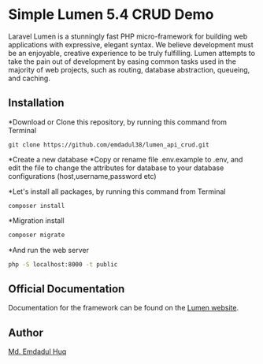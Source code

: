 # Simple Lumen 5.4 CRUD Demo

Laravel Lumen is a stunningly fast PHP micro-framework for building web applications with expressive, elegant syntax. We believe development must be an enjoyable, creative experience to be truly fulfilling. Lumen attempts to take the pain out of development by easing common tasks used in the majority of web projects, such as routing, database abstraction, queueing, and caching.

## Installation

*Download or Clone this repository, by running this command from Terminal
````base
git clone https://github.com/emdadul38/lumen_api_crud.git
````

*Create a new database
*Copy or rename file .env.example to .env, and edit the file to change the attributes for database to your database configurations (host,username,password etc)

*Let's install all packages, by running this command from Terminal
````base
composer install
````

*Migration install

```bash
composer migrate
````

*And run the web server
```bash 
php -S localhost:8000 -t public 
````


## Official Documentation

Documentation for the framework can be found on the [Lumen website](http://lumen.laravel.com/docs).

## Author

[Md. Emdadul Huq](http://www.facebook.com/emdadul38)